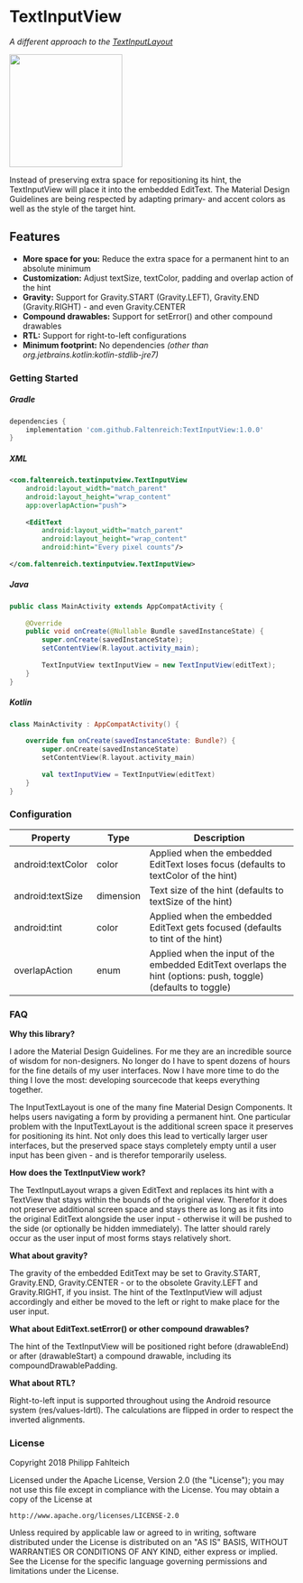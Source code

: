 # TextInputView

*A different approach to the [TextInputLayout](https://developer.android.com/reference/android/support/design/widget/TextInputLayout.html)*

<img src="https://github.com/Faltenreich/TextInputView/blob/develop/preview.gif" width="200">

Instead of preserving extra space for repositioning its hint, the TextInputView will place it into the embedded EditText.
The Material Design Guidelines are being respected by adapting primary- and accent colors as well as the style of the target hint.

## Features
- **More space for you:** Reduce the extra space for a permanent hint to an absolute minimum
- **Customization:** Adjust textSize, textColor, padding and overlap action of the hint
- **Gravity:** Support for Gravity.START (Gravity.LEFT), Gravity.END (Gravity.RIGHT) - and even Gravity.CENTER
- **Compound drawables:** Support for setError() and other compound drawables
- **RTL:** Support for right-to-left configurations
- **Minimum footprint:** No dependencies *(other than org.jetbrains.kotlin:kotlin-stdlib-jre7)*

### Getting Started

##### Gradle
```gradle
dependencies {
    implementation 'com.github.Faltenreich:TextInputView:1.0.0'
}
```

##### XML
```xml
<com.faltenreich.textinputview.TextInputView
    android:layout_width="match_parent"
    android:layout_height="wrap_content"
    app:overlapAction="push">
    
    <EditText
        android:layout_width="match_parent"
        android:layout_height="wrap_content"
        android:hint="Every pixel counts"/>
        
</com.faltenreich.textinputview.TextInputView>
```

##### Java
```java
public class MainActivity extends AppCompatActivity {
    
    @Override
    public void onCreate(@Nullable Bundle savedInstanceState) {
        super.onCreate(savedInstanceState);
        setContentView(R.layout.activity_main);
        
        TextInputView textInputView = new TextInputView(editText);
    }
}

```

##### Kotlin
```kotlin
class MainActivity : AppCompatActivity() {
    
    override fun onCreate(savedInstanceState: Bundle?) {
        super.onCreate(savedInstanceState)
        setContentView(R.layout.activity_main)
        
        val textInputView = TextInputView(editText)
    }
}
```

### Configuration

Property | Type | Description
--- | --- | ---
android:textColor | color | Applied when the embedded EditText loses focus (defaults to textColor of the hint)
android:textSize | dimension | Text size of the hint (defaults to textSize of the hint)
android:tint | color | Applied when the embedded EditText gets focused (defaults to tint of the hint)
overlapAction | enum | Applied when the input of the embedded EditText overlaps the hint (options: push, toggle) (defaults to toggle)

### FAQ

**Why this library?**

I adore the Material Design Guidelines. For me they are an incredible source of wisdom for non-designers.
No longer do I have to spent dozens of hours for the fine details of my user interfaces.
Now I have more time to do the thing I love the most: developing sourcecode that keeps everything together.

The InputTextLayout is one of the many fine Material Design Components.
It helps users navigating a form by providing a permanent hint.
One particular problem with the InputTextLayout is the additional screen space it preserves for positioning its hint.
Not only does this lead to vertically larger user interfaces, 
but the preserved space stays completely empty until a user input has been given - and is therefor temporarily useless.

**How does the TextInputView work?**

The TextInputLayout wraps a given EditText and replaces its hint with a TextView that stays within the bounds of the original view.
Therefor it does not preserve additional screen space and stays there as long as it fits into the original EditText alongside the user input - 
otherwise it will be pushed to the side (or optionally be hidden immediately).
The latter should rarely occur as the user input of most forms stays relatively short.

**What about gravity?**

The gravity of the embedded EditText may be set to Gravity.START, Gravity.END, Gravity.CENTER -
or to the obsolete Gravity.LEFT and Gravity.RIGHT, if you insist.
The hint of the TextInputView will adjust accordingly and either be moved to the left or right to make place for the user input.

**What about EditText.setError() or other compound drawables?**

The hint of the TextInputView will be positioned right before (drawableEnd) or after (drawableStart) a compound drawable, 
including its compoundDrawablePadding.

**What about RTL?**

Right-to-left input is supported throughout using the Android resource system (res/values-ldrtl).
The calculations are flipped in order to respect the inverted alignments.

### License

Copyright 2018 Philipp Fahlteich

Licensed under the Apache License, Version 2.0 (the "License");
you may not use this file except in compliance with the License.
You may obtain a copy of the License at

    http://www.apache.org/licenses/LICENSE-2.0

Unless required by applicable law or agreed to in writing, software
distributed under the License is distributed on an "AS IS" BASIS,
WITHOUT WARRANTIES OR CONDITIONS OF ANY KIND, either express or implied.
See the License for the specific language governing permissions and
limitations under the License.